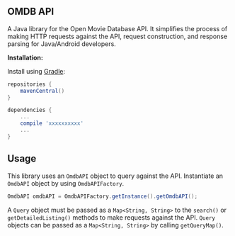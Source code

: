 OMDB API
---------------

A Java library for the Open Movie Database API.  It simplifies the process of making HTTP requests against the API, request construction, and response parsing for Java/Android developers.

**Installation:**

Install using [Gradle](http://gradle.org/):

```groovy
repositories {
    mavenCentral()
}

dependencies {
    ...
    compile 'xxxxxxxxxx'
    ...
}
```
Usage
-------------------

This library uses an `OmdbAPI` object to query against the API. Instantiate an `OmdbAPI` object by using `OmdbAPIFactory`.
         
```java       
OmdbAPI omdbAPI = OmdbAPIFactory.getInstance().getOmdbAPI();
```


A `Query` object must be passed as a `Map<String, String>` to the `search()` or `getDetailedListing()` methods to make requests against the API.  `Query` objects can be passed as a `Map<String, String>` by calling `getQueryMap()`.
